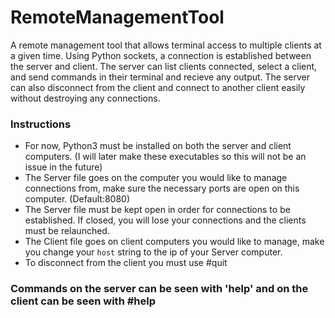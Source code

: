 # RemoteManagementTool

A remote management tool that allows terminal access to multiple clients at a given time. Using Python sockets, a connection is established between the server and client. The server can list clients connected, select a client, and send commands in their terminal and recieve any output. The server can also disconnect from the client and connect to another client easily without destroying any connections.

### Instructions
- For now, Python3 must be installed on both the server and client computers. (I will later make these executables so this will not be an issue in the future)
- The Server file goes on the computer you would like to manage connections from, make sure the necessary ports are open on this computer. (Default:8080)
- The Server file must be kept open in order for connections to be established. If closed, you will lose your connections and the clients must be relaunched.
- The Client file goes on client computers you would like to manage, make you change your `host` string to the ip of your Server computer.
- To disconnect from the client you must use #quit
### Commands on the server can be seen with 'help' and on the client can be seen with #help
